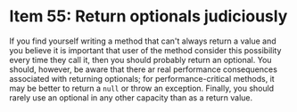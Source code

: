 # Item 55: Return optionals judiciously

If you find yourself writing a method that can't always return a value and you believe it is important that user of 
the method consider this possibility every time they call it, then you should probably return an optional.
You should, however, be aware that there ar real performance consequences associated with returning optionals;
for performance-critical methods, it may be better to return a `null` or throw an exception. Finally, you should 
rarely use an optional in any other capacity than as a return value.

